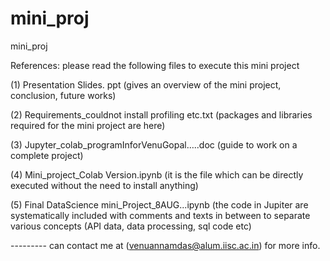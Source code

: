 # mini_proj
mini_proj

References: please read the following files to execute this mini project

(1) Presentation Slides. ppt 
(gives an overview of the mini project, conclusion, future works)

(2) Requirements_couldnot install profiling etc.txt
(packages and libraries required for the mini project are here) 

(3) Jupyter_colab_programInforVenuGopal…..doc 
(guide to work on a complete project)

(4) Mini_project_Colab Version.ipynb
(it is the file which can be directly executed without the need to install anything)

(5) Final DataScience mini_Project_8AUG...ipynb 
(the code in Jupiter are systematically included with comments and texts in between to separate various concepts (API data, data processing, sql code etc)   


 --------- can contact me at (venuannamdas@alum.iisc.ac.in)  for more info.
